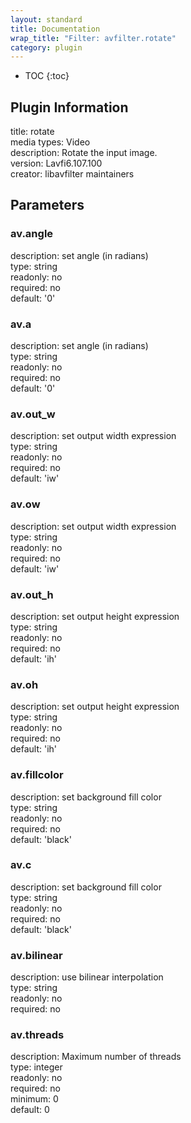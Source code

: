 ```yaml
---
layout: standard
title: Documentation
wrap_title: "Filter: avfilter.rotate"
category: plugin
---
```

* TOC
{:toc}

## Plugin Information

title: rotate  
media types:
Video  
description: Rotate the input image.  
version: Lavfi6.107.100  
creator: libavfilter maintainers  

## Parameters

### av.angle

  
description:
set angle (in radians)  
type: string  
readonly: no  
required: no  
default: '0'  

### av.a

  
description:
set angle (in radians)  
type: string  
readonly: no  
required: no  
default: '0'  

### av.out_w

  
description:
set output width expression  
type: string  
readonly: no  
required: no  
default: 'iw'  

### av.ow

  
description:
set output width expression  
type: string  
readonly: no  
required: no  
default: 'iw'  

### av.out_h

  
description:
set output height expression  
type: string  
readonly: no  
required: no  
default: 'ih'  

### av.oh

  
description:
set output height expression  
type: string  
readonly: no  
required: no  
default: 'ih'  

### av.fillcolor

  
description:
set background fill color  
type: string  
readonly: no  
required: no  
default: 'black'  

### av.c

  
description:
set background fill color  
type: string  
readonly: no  
required: no  
default: 'black'  

### av.bilinear

  
description:
use bilinear interpolation  
type: string  
readonly: no  
required: no  

### av.threads

  
description:
Maximum number of threads  
type: integer  
readonly: no  
required: no  
minimum: 0  
default: 0  

